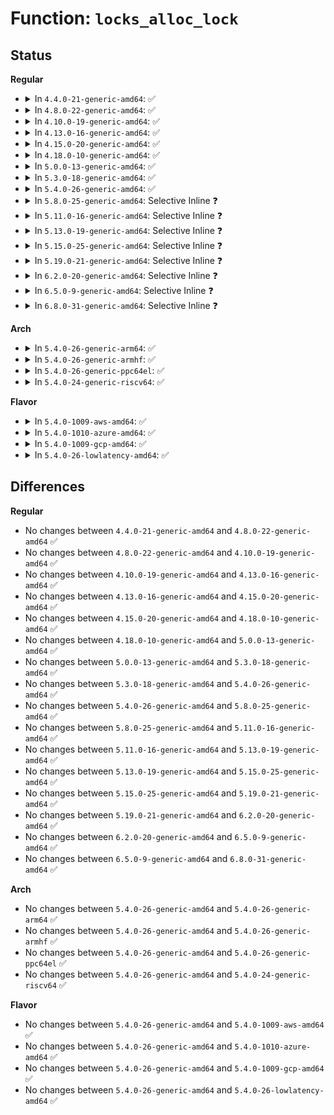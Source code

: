 # Function: <code>locks_alloc_lock</code>

## Status
<b>Regular</b>
<ul>
<li>
<details>
<summary>In <code>4.4.0-21-generic-amd64</code>: ✅</summary>

```c
struct file_lock * locks_alloc_lock()
```

```json
{
  "name": "locks_alloc_lock",
  "collision_type": "Unique Global",
  "inline_type": "No",
  "funcs": [
    {
      "addr": 18446744071581333296,
      "name": "locks_alloc_lock",
      "external": true,
      "loc": "fs/locks.c:256",
      "file": "fs/locks.c",
      "inline": "seen, unknown",
      "caller_inline": [],
      "caller_func": [
        "fs/locks.c:lease_alloc",
        "fs/locks.c:__posix_lock_file",
        "fs/locks.c:__posix_lock_file",
        "fs/locks.c:flock_lock_inode",
        "fs/locks.c:SyS_flock",
        "fs/locks.c:fcntl_setlk"
      ]
    }
  ],
  "symbols": [
    {
      "addr": 18446744071581333296,
      "name": "locks_alloc_lock",
      "section": ".text",
      "bind": "STB_GLOBAL",
      "size": 104
    }
  ]
}
```
</details>
</li>
<li>
<details>
<summary>In <code>4.8.0-22-generic-amd64</code>: ✅</summary>

```c
struct file_lock * locks_alloc_lock()
```

```json
{
  "name": "locks_alloc_lock",
  "collision_type": "Unique Global",
  "inline_type": "No",
  "funcs": [
    {
      "addr": 18446744071581513776,
      "name": "locks_alloc_lock",
      "external": true,
      "loc": "fs/locks.c:283",
      "file": "fs/locks.c",
      "inline": "seen, unknown",
      "caller_inline": [],
      "caller_func": [
        "fs/locks.c:fcntl_setlk",
        "fs/locks.c:SyS_flock",
        "fs/locks.c:posix_lock_inode",
        "fs/locks.c:posix_lock_inode",
        "fs/locks.c:flock_lock_inode",
        "fs/locks.c:lease_alloc"
      ]
    }
  ],
  "symbols": [
    {
      "addr": 18446744071581513776,
      "name": "locks_alloc_lock",
      "section": ".text",
      "bind": "STB_GLOBAL",
      "size": 104
    }
  ]
}
```
</details>
</li>
<li>
<details>
<summary>In <code>4.10.0-19-generic-amd64</code>: ✅</summary>

```c
struct file_lock * locks_alloc_lock()
```

```json
{
  "name": "locks_alloc_lock",
  "collision_type": "Unique Global",
  "inline_type": "No",
  "funcs": [
    {
      "addr": 18446744071581599280,
      "name": "locks_alloc_lock",
      "external": true,
      "loc": "fs/locks.c:293",
      "file": "fs/locks.c",
      "inline": "seen, unknown",
      "caller_inline": [],
      "caller_func": [
        "fs/locks.c:fcntl_setlk",
        "fs/locks.c:SyS_flock",
        "fs/locks.c:posix_lock_inode",
        "fs/locks.c:posix_lock_inode",
        "fs/locks.c:flock_lock_inode",
        "fs/locks.c:lease_alloc"
      ]
    }
  ],
  "symbols": [
    {
      "addr": 18446744071581599280,
      "name": "locks_alloc_lock",
      "section": ".text",
      "bind": "STB_GLOBAL",
      "size": 104
    }
  ]
}
```
</details>
</li>
<li>
<details>
<summary>In <code>4.13.0-16-generic-amd64</code>: ✅</summary>

```c
struct file_lock * locks_alloc_lock()
```

```json
{
  "name": "locks_alloc_lock",
  "collision_type": "Unique Global",
  "inline_type": "No",
  "funcs": [
    {
      "addr": 18446744071581660272,
      "name": "locks_alloc_lock",
      "external": true,
      "loc": "fs/locks.c:293",
      "file": "fs/locks.c",
      "inline": "seen, unknown",
      "caller_inline": [],
      "caller_func": [
        "fs/locks.c:fcntl_setlk",
        "fs/locks.c:SyS_flock",
        "fs/locks.c:posix_lock_inode",
        "fs/locks.c:posix_lock_inode",
        "fs/locks.c:flock_lock_inode",
        "fs/locks.c:lease_alloc"
      ]
    }
  ],
  "symbols": [
    {
      "addr": 18446744071581660272,
      "name": "locks_alloc_lock",
      "section": ".text",
      "bind": "STB_GLOBAL",
      "size": 108
    }
  ]
}
```
</details>
</li>
<li>
<details>
<summary>In <code>4.15.0-20-generic-amd64</code>: ✅</summary>

```c
struct file_lock * locks_alloc_lock()
```

```json
{
  "name": "locks_alloc_lock",
  "collision_type": "Unique Global",
  "inline_type": "No",
  "funcs": [
    {
      "addr": 18446744071581806320,
      "name": "locks_alloc_lock",
      "external": true,
      "loc": "fs/locks.c:310",
      "file": "fs/locks.c",
      "inline": "seen, unknown",
      "caller_inline": [],
      "caller_func": [
        "fs/locks.c:fcntl_setlk",
        "fs/locks.c:fcntl_getlk",
        "fs/locks.c:SyS_flock",
        "fs/locks.c:posix_lock_inode",
        "fs/locks.c:posix_lock_inode",
        "fs/locks.c:flock_lock_inode",
        "fs/locks.c:lease_alloc"
      ]
    }
  ],
  "symbols": [
    {
      "addr": 18446744071581806320,
      "name": "locks_alloc_lock",
      "section": ".text",
      "bind": "STB_GLOBAL",
      "size": 108
    }
  ]
}
```
</details>
</li>
<li>
<details>
<summary>In <code>4.18.0-10-generic-amd64</code>: ✅</summary>

```c
struct file_lock * locks_alloc_lock()
```

```json
{
  "name": "locks_alloc_lock",
  "collision_type": "Unique Global",
  "inline_type": "No",
  "funcs": [
    {
      "addr": 18446744071581980640,
      "name": "locks_alloc_lock",
      "external": true,
      "loc": "fs/locks.c:310",
      "file": "fs/locks.c",
      "inline": "seen, unknown",
      "caller_inline": [],
      "caller_func": [
        "fs/locks.c:fcntl_setlk",
        "fs/locks.c:fcntl_getlk",
        "fs/locks.c:__ia32_sys_flock",
        "fs/locks.c:__x64_sys_flock",
        "fs/locks.c:posix_lock_inode",
        "fs/locks.c:posix_lock_inode",
        "fs/locks.c:flock_lock_inode",
        "fs/locks.c:lease_alloc"
      ]
    }
  ],
  "symbols": [
    {
      "addr": 18446744071581980640,
      "name": "locks_alloc_lock",
      "section": ".text",
      "bind": "STB_GLOBAL",
      "size": 104
    }
  ]
}
```
</details>
</li>
<li>
<details>
<summary>In <code>5.0.0-13-generic-amd64</code>: ✅</summary>

```c
struct file_lock * locks_alloc_lock()
```

```json
{
  "name": "locks_alloc_lock",
  "collision_type": "Unique Global",
  "inline_type": "No",
  "funcs": [
    {
      "addr": 18446744071582068832,
      "name": "locks_alloc_lock",
      "external": true,
      "loc": "fs/locks.c:342",
      "file": "fs/locks.c",
      "inline": "seen, unknown",
      "caller_inline": [],
      "caller_func": [
        "fs/locks.c:fcntl_setlk",
        "fs/locks.c:fcntl_getlk",
        "fs/locks.c:posix_lock_inode",
        "fs/locks.c:posix_lock_inode",
        "fs/locks.c:flock_lock_inode",
        "fs/locks.c:lease_alloc",
        "fs/locks.c:flock_make_lock"
      ]
    }
  ],
  "symbols": [
    {
      "addr": 18446744071582068832,
      "name": "locks_alloc_lock",
      "section": ".text",
      "bind": "STB_GLOBAL",
      "size": 116
    }
  ]
}
```
</details>
</li>
<li>
<details>
<summary>In <code>5.3.0-18-generic-amd64</code>: ✅</summary>

```c
struct file_lock * locks_alloc_lock()
```

```json
{
  "name": "locks_alloc_lock",
  "collision_type": "Unique Global",
  "inline_type": "No",
  "funcs": [
    {
      "addr": 18446744071582230624,
      "name": "locks_alloc_lock",
      "external": true,
      "loc": "fs/locks.c:343",
      "file": "fs/locks.c",
      "inline": "seen, unknown",
      "caller_inline": [],
      "caller_func": [
        "fs/locks.c:fcntl_setlk",
        "fs/locks.c:fcntl_getlk",
        "fs/locks.c:posix_lock_inode",
        "fs/locks.c:posix_lock_inode",
        "fs/locks.c:flock_lock_inode",
        "fs/locks.c:lease_alloc",
        "fs/locks.c:flock_make_lock"
      ]
    }
  ],
  "symbols": [
    {
      "addr": 18446744071582230624,
      "name": "locks_alloc_lock",
      "section": ".text",
      "bind": "STB_GLOBAL",
      "size": 127
    }
  ]
}
```
</details>
</li>
<li>
<details>
<summary>In <code>5.4.0-26-generic-amd64</code>: ✅</summary>

```c
struct file_lock * locks_alloc_lock()
```

```json
{
  "name": "locks_alloc_lock",
  "collision_type": "Unique Global",
  "inline_type": "No",
  "funcs": [
    {
      "addr": 18446744071582330256,
      "name": "locks_alloc_lock",
      "external": true,
      "loc": "fs/locks.c:344",
      "file": "fs/locks.c",
      "inline": "seen, unknown",
      "caller_inline": [],
      "caller_func": [
        "fs/locks.c:fcntl_setlk",
        "fs/locks.c:fcntl_getlk",
        "fs/locks.c:posix_lock_inode",
        "fs/locks.c:posix_lock_inode",
        "fs/locks.c:flock_lock_inode",
        "fs/locks.c:lease_alloc",
        "fs/locks.c:flock_make_lock"
      ]
    }
  ],
  "symbols": [
    {
      "addr": 18446744071582330256,
      "name": "locks_alloc_lock",
      "section": ".text",
      "bind": "STB_GLOBAL",
      "size": 127
    }
  ]
}
```
</details>
</li>
<li>
<details>
<summary>In <code>5.8.0-25-generic-amd64</code>: Selective Inline ❓</summary>

```c
struct file_lock * locks_alloc_lock()
```

```json
{
  "name": "locks_alloc_lock",
  "collision_type": "Unique Global",
  "inline_type": "Selective",
  "funcs": [
    {
      "addr": 18446744071582637261,
      "name": "locks_alloc_lock",
      "external": true,
      "loc": "fs/locks.c:344",
      "file": "fs/locks.c",
      "inline": "not declared, inlined",
      "caller_inline": [
        "fs/locks.c:fcntl_setlk",
        "fs/locks.c:fcntl_getlk",
        "fs/locks.c:posix_lock_inode",
        "fs/locks.c:posix_lock_inode",
        "fs/locks.c:flock_lock_inode",
        "fs/locks.c:lease_alloc"
      ],
      "caller_func": []
    }
  ],
  "symbols": [
    {
      "addr": 18446744071582621136,
      "name": "locks_alloc_lock",
      "section": ".text",
      "bind": "STB_GLOBAL",
      "size": 129
    }
  ]
}
```
</details>
</li>
<li>
<details>
<summary>In <code>5.11.0-16-generic-amd64</code>: Selective Inline ❓</summary>

```c
struct file_lock * locks_alloc_lock()
```

```json
{
  "name": "locks_alloc_lock",
  "collision_type": "Unique Global",
  "inline_type": "Selective",
  "funcs": [
    {
      "addr": 18446744071582709373,
      "name": "locks_alloc_lock",
      "external": true,
      "loc": "fs/locks.c:344",
      "file": "fs/locks.c",
      "inline": "not declared, inlined",
      "caller_inline": [
        "fs/locks.c:fcntl_setlk",
        "fs/locks.c:fcntl_getlk",
        "fs/locks.c:posix_lock_inode",
        "fs/locks.c:posix_lock_inode",
        "fs/locks.c:flock_lock_inode",
        "fs/locks.c:lease_alloc"
      ],
      "caller_func": []
    }
  ],
  "symbols": [
    {
      "addr": 18446744071582693568,
      "name": "locks_alloc_lock",
      "section": ".text",
      "bind": "STB_GLOBAL",
      "size": 129
    }
  ]
}
```
</details>
</li>
<li>
<details>
<summary>In <code>5.13.0-19-generic-amd64</code>: Selective Inline ❓</summary>

```c
struct file_lock * locks_alloc_lock()
```

```json
{
  "name": "locks_alloc_lock",
  "collision_type": "Unique Global",
  "inline_type": "Selective",
  "funcs": [
    {
      "addr": 18446744071582738749,
      "name": "locks_alloc_lock",
      "external": true,
      "loc": "fs/locks.c:344",
      "file": "fs/locks.c",
      "inline": "not declared, inlined",
      "caller_inline": [
        "fs/locks.c:fcntl_setlk",
        "fs/locks.c:fcntl_getlk",
        "fs/locks.c:posix_lock_inode",
        "fs/locks.c:posix_lock_inode",
        "fs/locks.c:flock_lock_inode",
        "fs/locks.c:lease_alloc"
      ],
      "caller_func": []
    }
  ],
  "symbols": [
    {
      "addr": 18446744071582723600,
      "name": "locks_alloc_lock",
      "section": ".text",
      "bind": "STB_GLOBAL",
      "size": 129
    }
  ]
}
```
</details>
</li>
<li>
<details>
<summary>In <code>5.15.0-25-generic-amd64</code>: Selective Inline ❓</summary>

```c
struct file_lock * locks_alloc_lock()
```

```json
{
  "name": "locks_alloc_lock",
  "collision_type": "Unique Global",
  "inline_type": "Selective",
  "funcs": [
    {
      "addr": 18446744071583065661,
      "name": "locks_alloc_lock",
      "external": true,
      "loc": "fs/locks.c:344",
      "file": "fs/locks.c",
      "inline": "not declared, inlined",
      "caller_inline": [
        "fs/locks.c:fcntl_setlk",
        "fs/locks.c:fcntl_getlk",
        "fs/locks.c:posix_lock_inode",
        "fs/locks.c:posix_lock_inode",
        "fs/locks.c:flock_lock_inode",
        "fs/locks.c:lease_alloc"
      ],
      "caller_func": []
    }
  ],
  "symbols": [
    {
      "addr": 18446744071583050496,
      "name": "locks_alloc_lock",
      "section": ".text",
      "bind": "STB_GLOBAL",
      "size": 129
    }
  ]
}
```
</details>
</li>
<li>
<details>
<summary>In <code>5.19.0-21-generic-amd64</code>: Selective Inline ❓</summary>

```c
struct file_lock * locks_alloc_lock()
```

```json
{
  "name": "locks_alloc_lock",
  "collision_type": "Unique Global",
  "inline_type": "Selective",
  "funcs": [
    {
      "addr": 18446744071583543613,
      "name": "locks_alloc_lock",
      "external": true,
      "loc": "fs/locks.c:268",
      "file": "fs/locks.c",
      "inline": "not declared, inlined",
      "caller_inline": [
        "fs/locks.c:fcntl_setlk",
        "fs/locks.c:fcntl_getlk",
        "fs/locks.c:__do_sys_flock",
        "fs/locks.c:fcntl_setlease",
        "fs/locks.c:__break_lease",
        "fs/locks.c:posix_lock_inode",
        "fs/locks.c:posix_lock_inode",
        "fs/locks.c:flock_lock_inode"
      ],
      "caller_func": []
    }
  ],
  "symbols": [
    {
      "addr": 18446744071583528304,
      "name": "locks_alloc_lock",
      "section": ".text",
      "bind": "STB_GLOBAL",
      "size": 129
    }
  ]
}
```
</details>
</li>
<li>
<details>
<summary>In <code>6.2.0-20-generic-amd64</code>: Selective Inline ❓</summary>

```c
struct file_lock * locks_alloc_lock()
```

```json
{
  "name": "locks_alloc_lock",
  "collision_type": "Unique Global",
  "inline_type": "Selective",
  "funcs": [
    {
      "addr": 18446744071584144573,
      "name": "locks_alloc_lock",
      "external": true,
      "loc": "fs/locks.c:268",
      "file": "fs/locks.c",
      "inline": "not declared, inlined",
      "caller_inline": [
        "fs/locks.c:fcntl_setlk",
        "fs/locks.c:fcntl_getlk",
        "fs/locks.c:fcntl_setlease",
        "fs/locks.c:__break_lease",
        "fs/locks.c:posix_lock_inode",
        "fs/locks.c:posix_lock_inode",
        "fs/locks.c:flock_lock_inode"
      ],
      "caller_func": []
    }
  ],
  "symbols": [
    {
      "addr": 18446744071584128416,
      "name": "locks_alloc_lock",
      "section": ".text",
      "bind": "STB_GLOBAL",
      "size": 129
    }
  ]
}
```
</details>
</li>
<li>
<details>
<summary>In <code>6.5.0-9-generic-amd64</code>: Selective Inline ❓</summary>

```c
struct file_lock * locks_alloc_lock()
```

```json
{
  "name": "locks_alloc_lock",
  "collision_type": "Unique Global",
  "inline_type": "Selective",
  "funcs": [
    {
      "addr": 18446744071584371869,
      "name": "locks_alloc_lock",
      "external": true,
      "loc": "fs/locks.c:269",
      "file": "fs/locks.c",
      "inline": "not declared, inlined",
      "caller_inline": [
        "fs/locks.c:fcntl_setlk",
        "fs/locks.c:fcntl_getlk",
        "fs/locks.c:fcntl_setlease",
        "fs/locks.c:__break_lease",
        "fs/locks.c:posix_lock_inode",
        "fs/locks.c:posix_lock_inode",
        "fs/locks.c:flock_lock_inode"
      ],
      "caller_func": []
    }
  ],
  "symbols": [
    {
      "addr": 18446744071584355616,
      "name": "locks_alloc_lock",
      "section": ".text",
      "bind": "STB_GLOBAL",
      "size": 129
    }
  ]
}
```
</details>
</li>
<li>
<details>
<summary>In <code>6.8.0-31-generic-amd64</code>: Selective Inline ❓</summary>

```c
struct file_lock * locks_alloc_lock()
```

```json
{
  "name": "locks_alloc_lock",
  "collision_type": "Unique Global",
  "inline_type": "Selective",
  "funcs": [
    {
      "addr": 18446744071584590333,
      "name": "locks_alloc_lock",
      "external": true,
      "loc": "fs/locks.c:268",
      "file": "fs/locks.c",
      "inline": "not declared, inlined",
      "caller_inline": [
        "fs/locks.c:fcntl_setlk",
        "fs/locks.c:fcntl_getlk",
        "fs/locks.c:fcntl_setlease",
        "fs/locks.c:__break_lease",
        "fs/locks.c:posix_lock_inode",
        "fs/locks.c:posix_lock_inode",
        "fs/locks.c:flock_lock_inode"
      ],
      "caller_func": []
    }
  ],
  "symbols": [
    {
      "addr": 18446744071584573952,
      "name": "locks_alloc_lock",
      "section": ".text",
      "bind": "STB_GLOBAL",
      "size": 129
    }
  ]
}
```
</details>
</li>
</ul>
<b>Arch</b>
<ul>
<li>
<details>
<summary>In <code>5.4.0-26-generic-arm64</code>: ✅</summary>

```c
struct file_lock * locks_alloc_lock()
```

```json
{
  "name": "locks_alloc_lock",
  "collision_type": "Unique Global",
  "inline_type": "No",
  "funcs": [
    {
      "addr": 18446603336493910008,
      "name": "locks_alloc_lock",
      "external": true,
      "loc": "fs/locks.c:344",
      "file": "fs/locks.c",
      "inline": "seen, unknown",
      "caller_inline": [],
      "caller_func": [
        "fs/locks.c:fcntl_setlk",
        "fs/locks.c:fcntl_getlk",
        "fs/locks.c:posix_lock_inode",
        "fs/locks.c:posix_lock_inode",
        "fs/locks.c:flock_lock_inode",
        "fs/locks.c:lease_alloc",
        "fs/locks.c:flock_make_lock"
      ]
    }
  ],
  "symbols": [
    {
      "addr": 18446603336493910008,
      "name": "locks_alloc_lock",
      "section": ".text",
      "bind": "STB_GLOBAL",
      "size": 124
    }
  ]
}
```
</details>
</li>
<li>
<details>
<summary>In <code>5.4.0-26-generic-armhf</code>: ✅</summary>

```c
struct file_lock * locks_alloc_lock()
```

```json
{
  "name": "locks_alloc_lock",
  "collision_type": "Unique Global",
  "inline_type": "No",
  "funcs": [
    {
      "addr": 3227390692,
      "name": "locks_alloc_lock",
      "external": true,
      "loc": "fs/locks.c:344",
      "file": "fs/locks.c",
      "inline": "seen, unknown",
      "caller_inline": [],
      "caller_func": [
        "fs/locks.c:fcntl_setlk64",
        "fs/locks.c:fcntl_getlk64",
        "fs/locks.c:fcntl_setlk",
        "fs/locks.c:fcntl_getlk",
        "fs/locks.c:posix_lock_inode",
        "fs/locks.c:posix_lock_inode",
        "fs/locks.c:flock_lock_inode",
        "fs/locks.c:lease_alloc",
        "fs/locks.c:flock_make_lock"
      ]
    }
  ],
  "symbols": [
    {
      "addr": 3227390692,
      "name": "locks_alloc_lock",
      "section": ".text",
      "bind": "STB_GLOBAL",
      "size": 128
    }
  ]
}
```
</details>
</li>
<li>
<details>
<summary>In <code>5.4.0-26-generic-ppc64el</code>: ✅</summary>

```c
struct file_lock * locks_alloc_lock()
```

```json
{
  "name": "locks_alloc_lock",
  "collision_type": "Unique Global",
  "inline_type": "No",
  "funcs": [
    {
      "addr": 13835058055287552688,
      "name": "locks_alloc_lock",
      "external": true,
      "loc": "fs/locks.c:344",
      "file": "fs/locks.c",
      "inline": "seen, unknown",
      "caller_inline": [],
      "caller_func": [
        "fs/locks.c:fcntl_setlk",
        "fs/locks.c:fcntl_getlk",
        "fs/locks.c:posix_lock_inode",
        "fs/locks.c:posix_lock_inode",
        "fs/locks.c:flock_lock_inode",
        "fs/locks.c:lease_alloc",
        "fs/locks.c:flock_make_lock"
      ]
    }
  ],
  "symbols": [
    {
      "addr": 13835058055287552688,
      "name": "locks_alloc_lock",
      "section": ".text",
      "bind": "STB_GLOBAL",
      "size": 160
    }
  ]
}
```
</details>
</li>
<li>
<details>
<summary>In <code>5.4.0-24-generic-riscv64</code>: ✅</summary>

```c
struct file_lock * locks_alloc_lock()
```

```json
{
  "name": "locks_alloc_lock",
  "collision_type": "Unique Global",
  "inline_type": "No",
  "funcs": [
    {
      "addr": 18446743936273466692,
      "name": "locks_alloc_lock",
      "external": true,
      "loc": "fs/locks.c:344",
      "file": "fs/locks.c",
      "inline": "seen, unknown",
      "caller_inline": [],
      "caller_func": [
        "fs/locks.c:fcntl_setlk",
        "fs/locks.c:fcntl_getlk",
        "fs/locks.c:posix_lock_inode",
        "fs/locks.c:posix_lock_inode",
        "fs/locks.c:flock_lock_inode",
        "fs/locks.c:lease_alloc",
        "fs/locks.c:flock_make_lock"
      ]
    }
  ],
  "symbols": [
    {
      "addr": 18446743936273466692,
      "name": "locks_alloc_lock",
      "section": ".text",
      "bind": "STB_GLOBAL",
      "size": 118
    }
  ]
}
```
</details>
</li>
</ul>
<b>Flavor</b>
<ul>
<li>
<details>
<summary>In <code>5.4.0-1009-aws-amd64</code>: ✅</summary>

```c
struct file_lock * locks_alloc_lock()
```

```json
{
  "name": "locks_alloc_lock",
  "collision_type": "Unique Global",
  "inline_type": "No",
  "funcs": [
    {
      "addr": 18446744071582298992,
      "name": "locks_alloc_lock",
      "external": true,
      "loc": "fs/locks.c:344",
      "file": "fs/locks.c",
      "inline": "seen, unknown",
      "caller_inline": [],
      "caller_func": [
        "fs/locks.c:fcntl_setlk",
        "fs/locks.c:fcntl_getlk",
        "fs/locks.c:posix_lock_inode",
        "fs/locks.c:posix_lock_inode",
        "fs/locks.c:flock_lock_inode",
        "fs/locks.c:lease_alloc",
        "fs/locks.c:flock_make_lock"
      ]
    }
  ],
  "symbols": [
    {
      "addr": 18446744071582298992,
      "name": "locks_alloc_lock",
      "section": ".text",
      "bind": "STB_GLOBAL",
      "size": 127
    }
  ]
}
```
</details>
</li>
<li>
<details>
<summary>In <code>5.4.0-1010-azure-amd64</code>: ✅</summary>

```c
struct file_lock * locks_alloc_lock()
```

```json
{
  "name": "locks_alloc_lock",
  "collision_type": "Unique Global",
  "inline_type": "No",
  "funcs": [
    {
      "addr": 18446744071582236752,
      "name": "locks_alloc_lock",
      "external": true,
      "loc": "fs/locks.c:344",
      "file": "fs/locks.c",
      "inline": "seen, unknown",
      "caller_inline": [],
      "caller_func": [
        "fs/locks.c:fcntl_setlk",
        "fs/locks.c:fcntl_getlk",
        "fs/locks.c:posix_lock_inode",
        "fs/locks.c:posix_lock_inode",
        "fs/locks.c:flock_lock_inode",
        "fs/locks.c:lease_alloc",
        "fs/locks.c:flock_make_lock"
      ]
    }
  ],
  "symbols": [
    {
      "addr": 18446744071582236752,
      "name": "locks_alloc_lock",
      "section": ".text",
      "bind": "STB_GLOBAL",
      "size": 127
    }
  ]
}
```
</details>
</li>
<li>
<details>
<summary>In <code>5.4.0-1009-gcp-amd64</code>: ✅</summary>

```c
struct file_lock * locks_alloc_lock()
```

```json
{
  "name": "locks_alloc_lock",
  "collision_type": "Unique Global",
  "inline_type": "No",
  "funcs": [
    {
      "addr": 18446744071582289472,
      "name": "locks_alloc_lock",
      "external": true,
      "loc": "fs/locks.c:344",
      "file": "fs/locks.c",
      "inline": "seen, unknown",
      "caller_inline": [],
      "caller_func": [
        "fs/locks.c:fcntl_setlk",
        "fs/locks.c:fcntl_getlk",
        "fs/locks.c:posix_lock_inode",
        "fs/locks.c:posix_lock_inode",
        "fs/locks.c:flock_lock_inode",
        "fs/locks.c:lease_alloc",
        "fs/locks.c:flock_make_lock"
      ]
    }
  ],
  "symbols": [
    {
      "addr": 18446744071582289472,
      "name": "locks_alloc_lock",
      "section": ".text",
      "bind": "STB_GLOBAL",
      "size": 127
    }
  ]
}
```
</details>
</li>
<li>
<details>
<summary>In <code>5.4.0-26-lowlatency-amd64</code>: ✅</summary>

```c
struct file_lock * locks_alloc_lock()
```

```json
{
  "name": "locks_alloc_lock",
  "collision_type": "Unique Global",
  "inline_type": "No",
  "funcs": [
    {
      "addr": 18446744071582368368,
      "name": "locks_alloc_lock",
      "external": true,
      "loc": "fs/locks.c:344",
      "file": "fs/locks.c",
      "inline": "seen, unknown",
      "caller_inline": [],
      "caller_func": [
        "fs/locks.c:fcntl_setlk",
        "fs/locks.c:fcntl_getlk",
        "fs/locks.c:posix_lock_inode",
        "fs/locks.c:posix_lock_inode",
        "fs/locks.c:flock_lock_inode",
        "fs/locks.c:lease_alloc",
        "fs/locks.c:flock_make_lock"
      ]
    }
  ],
  "symbols": [
    {
      "addr": 18446744071582368368,
      "name": "locks_alloc_lock",
      "section": ".text",
      "bind": "STB_GLOBAL",
      "size": 127
    }
  ]
}
```
</details>
</li>
</ul>

## Differences
<b>Regular</b>
<ul>
<li>
No changes between <code>4.4.0-21-generic-amd64</code> and <code>4.8.0-22-generic-amd64</code> ✅
</li>
<li>
No changes between <code>4.8.0-22-generic-amd64</code> and <code>4.10.0-19-generic-amd64</code> ✅
</li>
<li>
No changes between <code>4.10.0-19-generic-amd64</code> and <code>4.13.0-16-generic-amd64</code> ✅
</li>
<li>
No changes between <code>4.13.0-16-generic-amd64</code> and <code>4.15.0-20-generic-amd64</code> ✅
</li>
<li>
No changes between <code>4.15.0-20-generic-amd64</code> and <code>4.18.0-10-generic-amd64</code> ✅
</li>
<li>
No changes between <code>4.18.0-10-generic-amd64</code> and <code>5.0.0-13-generic-amd64</code> ✅
</li>
<li>
No changes between <code>5.0.0-13-generic-amd64</code> and <code>5.3.0-18-generic-amd64</code> ✅
</li>
<li>
No changes between <code>5.3.0-18-generic-amd64</code> and <code>5.4.0-26-generic-amd64</code> ✅
</li>
<li>
No changes between <code>5.4.0-26-generic-amd64</code> and <code>5.8.0-25-generic-amd64</code> ✅
</li>
<li>
No changes between <code>5.8.0-25-generic-amd64</code> and <code>5.11.0-16-generic-amd64</code> ✅
</li>
<li>
No changes between <code>5.11.0-16-generic-amd64</code> and <code>5.13.0-19-generic-amd64</code> ✅
</li>
<li>
No changes between <code>5.13.0-19-generic-amd64</code> and <code>5.15.0-25-generic-amd64</code> ✅
</li>
<li>
No changes between <code>5.15.0-25-generic-amd64</code> and <code>5.19.0-21-generic-amd64</code> ✅
</li>
<li>
No changes between <code>5.19.0-21-generic-amd64</code> and <code>6.2.0-20-generic-amd64</code> ✅
</li>
<li>
No changes between <code>6.2.0-20-generic-amd64</code> and <code>6.5.0-9-generic-amd64</code> ✅
</li>
<li>
No changes between <code>6.5.0-9-generic-amd64</code> and <code>6.8.0-31-generic-amd64</code> ✅
</li>
</ul>
<b>Arch</b>
<ul>
<li>
No changes between <code>5.4.0-26-generic-amd64</code> and <code>5.4.0-26-generic-arm64</code> ✅
</li>
<li>
No changes between <code>5.4.0-26-generic-amd64</code> and <code>5.4.0-26-generic-armhf</code> ✅
</li>
<li>
No changes between <code>5.4.0-26-generic-amd64</code> and <code>5.4.0-26-generic-ppc64el</code> ✅
</li>
<li>
No changes between <code>5.4.0-26-generic-amd64</code> and <code>5.4.0-24-generic-riscv64</code> ✅
</li>
</ul>
<b>Flavor</b>
<ul>
<li>
No changes between <code>5.4.0-26-generic-amd64</code> and <code>5.4.0-1009-aws-amd64</code> ✅
</li>
<li>
No changes between <code>5.4.0-26-generic-amd64</code> and <code>5.4.0-1010-azure-amd64</code> ✅
</li>
<li>
No changes between <code>5.4.0-26-generic-amd64</code> and <code>5.4.0-1009-gcp-amd64</code> ✅
</li>
<li>
No changes between <code>5.4.0-26-generic-amd64</code> and <code>5.4.0-26-lowlatency-amd64</code> ✅
</li>
</ul>
